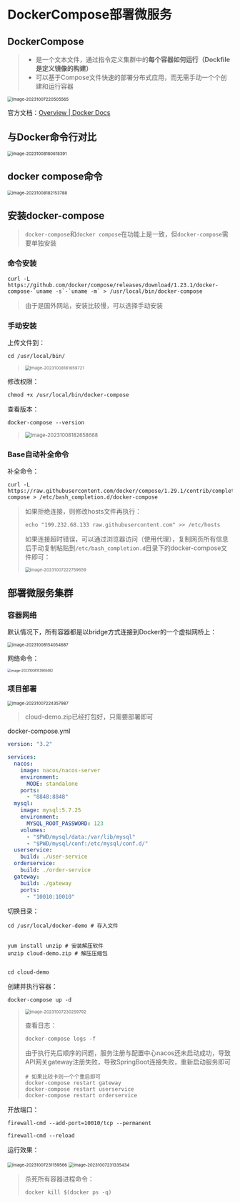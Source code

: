 # DockerCompose部署微服务

## DockerCompose

> - 是一个文本文件，通过指令定义集群中的**每个容器如何运行（Dockfile是定义镜像的构建）**
> - 可以基于Compose文件快速的部署分布式应用，而无需手动一个个创建和运行容器

<img src="img/5.DockerCompose部署微服务/image-20231007220505565.png" alt="image-20231007220505565" style="zoom: 67%;" />

官方文档：[Overview | Docker Docs](https://docs.docker.com/compose/compose-file/)

## 与Docker命令行对比

<img src="img/5.DockerCompose部署微服务/image-20231008180618391.png" alt="image-20231008180618391" style="zoom:67%;" />

## docker compose命令

<img src="img/5.DockerCompose部署微服务/image-20231008182153788.png" alt="image-20231008182153788" style="zoom:67%;" />

## 安装docker-compose

> `docker-compose`和`docker compose`在功能上是一致，但`docker-compose`需要单独安装

### 命令安装

```
curl -L https://github.com/docker/compose/releases/download/1.23.1/docker-compose-`uname -s`-`uname -m` > /usr/local/bin/docker-compose
```

> 由于是国外网站，安装比较慢，可以选择手动安装

### 手动安装

上传文件到：

```
cd /usr/local/bin/
```

> <img src="img/5.DockerCompose部署微服务/image-20231008181659721.png" alt="image-20231008181659721" style="zoom:67%;" />

修改权限：

```
chmod +x /usr/local/bin/docker-compose
```

查看版本：

```
docker-compose --version
```

> <img src="img/5.DockerCompose部署微服务/image-20231008182658668.png" alt="image-20231008182658668" style="zoom:80%;" />

### Base自动补全命令

补全命令：

```
curl -L https://raw.githubusercontent.com/docker/compose/1.29.1/contrib/completion/bash/docker-compose > /etc/bash_completion.d/docker-compose
```

> 如果拒绝连接，则修改hosts文件再执行：
>
> ```
> echo "199.232.68.133 raw.githubusercontent.com" >> /etc/hosts
> ```
>
> 如果连接超时错误，可以通过浏览器访问（使用代理），复制网页所有信息后手动复制粘贴到`/etc/bash_completion.d`目录下的docker-compose文件即可：
>
> <img src="img/5.DockerCompose部署微服务/image-20231007222759659.png" alt="image-20231007222759659" style="zoom:67%;" />

## 部署微服务集群

### 容器网络

默认情况下，所有容器都是以bridge方式连接到Docker的一个虚拟网桥上：

<img src="img/5.DockerCompose部署微服务/image-20231008154054687.png" alt="image-20231008154054687" style="zoom:67%;" />

网络命令：

<img src="img/5.DockerCompose部署微服务/image-20231008153908482.png" alt="image-20231008153908482" style="zoom: 50%;" />

### 项目部署

<img src="img/5.DockerCompose部署微服务/image-20231007224357987.png" alt="image-20231007224357987" style="zoom: 67%;" />

> cloud-demo.zip已经打包好，只需要部署即可

docker-compose.yml

```yaml
version: "3.2"

services:
  nacos:
    image: nacos/nacos-server
    environment:
      MODE: standalone
    ports:
      - "8848:8848"
  mysql:
    image: mysql:5.7.25
    environment:
      MYSQL_ROOT_PASSWORD: 123
    volumes:
      - "$PWD/mysql/data:/var/lib/mysql"
      - "$PWD/mysql/conf:/etc/mysql/conf.d/"
  userservice:
    build: ./user-service
  orderservice:
    build: ./order-service
  gateway:
    build: ./gateway
    ports:
      - "10010:10010"
```

切换目录：

```
cd /usr/local/docker-demo # 存入文件


yum install unzip # 安装解压软件
unzip cloud-demo.zip # 解压压缩包


cd cloud-demo
```

创建并执行容器：

```
docker-compose up -d
```

> <img src="img/5.DockerCompose部署微服务/image-20231007230259792.png" alt="image-20231007230259792" style="zoom:67%;" />
>
> 查看日志：
>
> ```
> docker-compose logs -f
> ```
>
> 由于执行先后顺序的问题，服务注册与配置中心nacos还未启动成功，导致API网关gateway注册失败，导致SpringBoot连接失败，重新启动服务即可
>
> ```
> # 如果比较卡则一个个重启即可
> docker-compose restart gateway
> docker-compose restart userservice
> docker-compose restart orderservice
> ```

开放端口：

```
firewall-cmd --add-port=10010/tcp --permanent

firewall-cmd --reload
```

运行效果：

<img src="img/5.DockerCompose部署微服务/image-20231007231159566.png" alt="image-20231007231159566" style="zoom:67%;" />

<img src="img/5.DockerCompose部署微服务/image-20231007231335434.png" alt="image-20231007231335434" style="zoom:67%;" />

> 杀死所有容器进程命令：
>
> ```
> docker kill $(docker ps -q)
> ```